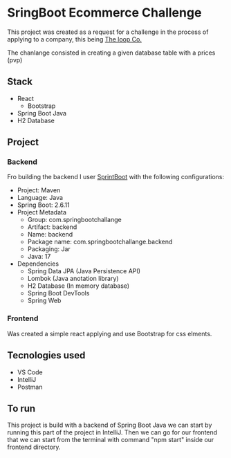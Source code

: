 # SringBoot Ecommerce Challenge

This project was created as a request for a challenge in the process of applying to a company, this being [The loop Co.](https://www.theloop.pt/)

The chanlange consisted in creating a given database table with a prices (pvp)

## Stack

- React
  - Bootstrap
- Spring Boot Java
- H2 Database

## Project

### Backend

Fro building the backend I user [SprintBoot](https://start.spring.io) with the following configurations:

- Project: Maven
- Language: Java
- Spring Boot: 2.6.11
- Project Metadata  
  - Group: com.springbootchallange
  - Artifact: backend
  - Name: backend
  - Package name: com.springbootchallange.backend
  - Packaging: Jar
  - Java: 17
- Dependencies  
  - Spring Data JPA (Java Persistence API)
  - Lombok (Java anotation library)
  - H2 Database (In memory database)
  - Spring Boot DevTools
  - Spring Web

### Frontend

Was created a simple react applying and use Bootstrap for css elments.

## Tecnologies used

- VS Code
- IntelliJ
- Postman

## To run

This project is build with a backend of Spring Boot Java we can start by running this part of the project in IntelliJ. Then we can go for our frontend that we can start from the terminal with command "npm start" inside our frontend directory.